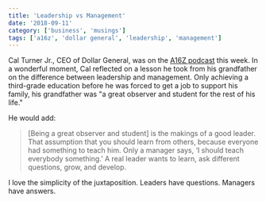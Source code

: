 ```yaml
---
title: 'Leadership vs Management'
date: '2018-09-11'
category: ['business', 'musings']
tags: ['a16z', 'dollar general', 'leadership', 'management']
---
```

Cal Turner Jr., CEO of Dollar General, was on the [A16Z podcast](https://a16z.com/2018/09/05/dollar-store-retail/) this week. In a wonderful moment, Cal reflected on a lesson he took from his grandfather on the difference between leadership and management. Only achieving a third-grade education before he was forced to get a job to support his family, his grandfather was "a great observer and student for the rest of his life." 

He would add: 
> [Being a great observer and student] is the makings of a good leader. That assumption that you should learn from others, because everyone had something to teach him. Only a manager says, ‘I should teach everybody something.’ A real leader wants to learn, ask different questions, grow, and develop. 

I love the simplicity of the juxtaposition. Leaders have questions. Managers have answers.